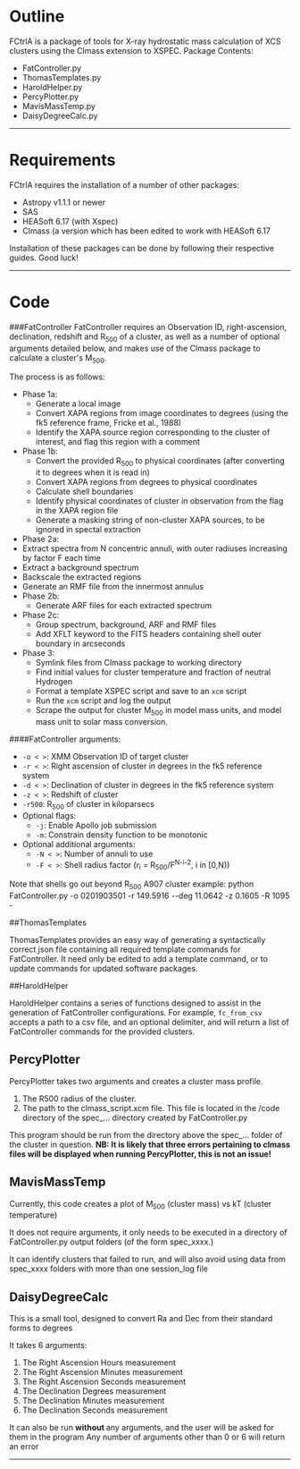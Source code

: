 


# Outline

FCtrlA is a package of tools for X-ray hydrostatic mass calculation of XCS clusters using the Clmass extension to XSPEC. 
Package Contents:

* FatController.py
* ThomasTemplates.py
* HaroldHelper.py
* PercyPlotter.py
* MavisMassTemp.py
* DaisyDegreeCalc.py

------

# Requirements
FCtrlA requires the installation of a number of other packages:

* Astropy v1.1.1 or newer
* SAS
* HEASoft 6.17 (with Xspec)
* Clmass (a version which has been edited to work with HEASoft 6.17

Installation of these packages can be done by following their respective guides. Good luck!

------

# Code

###FatController
FatController requires an Observation ID, right-ascension, declination, redshift and R<sub>500</sub> of a cluster, as well as a number of optional arguments detailed below, and makes use of the Clmass package to calculate a cluster's M<sub>500</sub>.

The process is as follows:
 
* Phase 1a:
    * Generate a local image
    * Convert XAPA regions from image coordinates to degrees (using the fk5 reference frame, Fricke et al., 1988)
    * Identify the XAPA source region corresponding to the cluster of interest, and flag this region with a comment
* Phase 1b:
  * Convert the provided R<sub>500</sub> to physical coordinates (after converting it to degrees when it is read in)
  * Convert XAPA regions from degrees to physical coordinates
  * Calculate shell boundaries
  * Identify physical coordinates of cluster in observation from the flag in the XAPA region file
  * Generate a masking string of non-cluster XAPA sources, to be ignored in spectal extraction
*  Phase 2a:
  * Extract spectra from N concentric annuli, with outer radiuses increasing by factor F each time
  * Extract a background spectrum
  * Backscale the extracted regions
  * Generate an RMF file from the innermost annulus
* Phase 2b:
  * Generate ARF files for each extracted spectrum
* Phase 2c:
  * Group spectrum, background, ARF and RMF files
  * Add XFLT keyword to the FITS headers containing shell outer boundary in arcseconds
* Phase 3:
  * Symlink files from Clmass package to working directory
  * Find initial values for cluster temperature and fraction of neutral Hydrogen
  * Format a template XSPEC script and save to an <code>xcm</code> script
  * Run the <code>xcm</code> script and log the output
  * Scrape the output for cluster M<sub>500</sub> in model mass units, and model mass unit to solar mass conversion.

####FatController arguments:

* <code>-o < ></code>: XMM Observation ID of target cluster
* <code>-r < ></code>: Right ascension of cluster in degrees in the fk5 reference system
* <code>-d < ></code>: Declination of cluster in degrees in the fk5 reference system
* <code>-z < ></code>: Redshift of cluster
* <code>-r500</code>: R<sub>500</sub> of cluster in kiloparsecs
* Optional flags:
  * <code>-j</code>:  Enable Apollo job submission
  * <code>-m</code>:  Constrain density function to be monotonic
* Optional additional arguments:
  * <code>-N < ></code>: Number of annuli to use
  * <code>-F < ></code>: Shell radius factor (r<sub>i</sub> = R<sub>500</sub>/F<sup>N-i-2</sup>, i in [0,N))

Note that shells go out beyond R<sub>500</sub>
A907 cluster example:
python FatController.py -o 0201903501 -r 149.5916 --deg 11.0642 -z 0.1605 -R 1095 -


##ThomasTemplates

ThomasTemplates provides an easy way of generating a syntactically correct json file containing all required template commands for FatController. It need only be edited to add a template command, or to update commands for updated software packages.


##HaroldHelper

HaroldHelper contains a series of functions designed to assist in the generation of FatController configurations. For example, <code>fc_from_csv</code> accepts a path to a csv file, and an optional delimiter, and will return a list of FatController commands for the provided clusters.


## PercyPlotter

PercyPlotter takes two arguments and creates a cluster mass profile.
1) The R500 radius of the cluster. 
2) The path to the clmass_script.xcm file. This file is located in the /code directory of the spec_... directory created by FatController.py

This program should be run from the directory above the spec_... folder of the cluster in question. 
<b> NB: It is likely that three errors pertaining to clmass files will be displayed when running PercyPlotter, this is not an issue! </b>


## MavisMassTemp

Currently, this code creates a plot of M<sub>500</sub> (cluster mass) vs kT (cluster temperature)

It does not require arguments, it only needs to be executed in a directory of FatController.py output folders (of the form spec_xxxx.)

It can identify clusters that failed to run, and will also avoid using data from spec_xxxx folders with more than one session_log file


## DaisyDegreeCalc

This is a small tool, designed to convert Ra and Dec from their standard forms to degrees

It takes 6 arguments:
1) The Right Ascension Hours measurement
2) The Right Ascension Minutes measurement
3) The Right Ascension Seconds measurement
4) The Declination Degrees measurement
5) The Declination Minutes measurement
6) The Declination Seconds measurement

It can also be run <b> without </b> any arguments, and the user will be asked for them in the program
Any number of arguments other than 0 or 6 will return an error

---